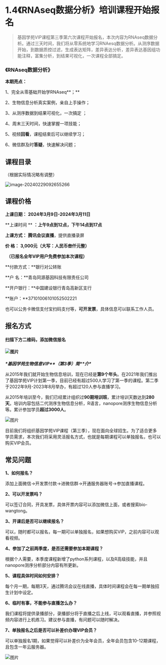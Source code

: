 # 1.4《RNAseq数据分析》培训课程开始报名

> 基因学苑VIP课程第三季第六次课程开始报名，本次内容为RNAseq数据分析。通过三天时间，我们将从零系统地学习RNAesq数据分析。从测序数据开始，到数据质控过滤，生成表达矩阵，差异表达分析，差异表达基因组功能注释，富集分析，到结果可视化，一次课程全部搞定。




###  **《RNAseq数据分析》** 

**本期亮点：**

1、完全从零基础开始学RNAseq**；**

2、生物信息分析真实案例，亲自上手操作；

3、从测序数据到结果可视化，一次搞定 ；

4、周末三天时间，快速掌握一项技能；

5、视频**回看**，课程结束后可以继续学习；

6、微信群及时**答疑**，快速解决问题；



## **课程目录**

（根据实际情况略有调整）

![image-20240229092655266](./a4.assets/image-20240229092655266.png)

##  **课程价格** 



 **上课日期：** **2024年3月9日-2024年3月11日**

 **上课时间 ** **：上午9点到12点，下午14点到17点**

 **上课方式：**  **腾讯会议直播**，提供直播录屏

 **价   格：**  **3,000元（大写：人民币叁仟元整）**

​       **（已报名全年VIP用户免费参加本次课程）**

**付款方式：**银行对公转账

**户    名：**青岛同源基因科技有限责任公司

**开户银行：**中国建设银行青岛高新区支行

**账户：**37101006101052502221



也可以公务卡微信支付宝扫码支付等，**可开发票**，具体信息可以联系工作人员。



##  **报名方式** 



#### **扫描下方二维码，添加微信报名**

#### ![图片](./a4.assets/640-1709169859019-2.jpeg)

 ***\*基因学苑生物信息VIP\*******\*（第3季）简\*******\*介\**** 

从2015年我们就开始生物信息培训，现在已经是**第9个年头**。在2021年我们推出了基因学苑VIP计划第一季，目前已经有超过500人学习了第一季的课程。第二季于2022年9月-2023年8月举办，有超过120人参与直播学习。

从2015年培训至今，我们已经累计组织过**90期培训班**，累计培训天数达到**280天**。培训内容包括二代测序生物信息分析，R语言，nanopore测序生物信息分析等。累计参加学员**超过3000人**。

![图片](./a4.assets/640-1709169859019-3.png)



目前我们将组织基因学苑VIP课程（第三季），现在面向全球招生。为了适合更多学员需求，本次我们将采用灵活报名方式，也就是每期课程可以单独报名，也可以购买VIP会员。

##  **常见问题** 

**1、如何报名？**

添加上面微信->开发票付款->进微信群->开通服务器账号->参加直播课程。

**2、可以开发票吗？**

可以签订合同，开具发票，具体开票内容可以添加微信上面，或者搜索bio-wangtong。

**3、开课后是否可以继续报名？**

可以，随时都可以报名，每一期可以单独报名，如果想购买VIP，之前内容可以观看视频。

**4、参加了之前两季度，是否还需要参加本期课程？**

根据个人需要，本季度课程新增了python系列课程，以及R高级技能，并且nanopore测序分析部分内容有所更新。

**5、课程具体时间如何安排？**

每个月一期，每期3天，通过腾讯会议在线直播，具体时间课程会在每一期单独招生计划中设定。

**6、临时有事，不能参与直播怎么办？**

我们课程将提供录播部分，录播部分将于直播之后上线，可以观看直播，并参照视频内容进行上机练习。建议参与直播，有问题可以随时解决。

**7、单独报名之后是否可以补差价办理VIP会员？**

可以单独报名1期，如果觉得可以补差价为全年会员，全年会员包含10-12期课程，且包含一年云服务器。



![图片](./a4.assets/640-1709169859019-4.png)